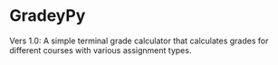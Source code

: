 # GradeyPy
Vers 1.0: A simple terminal grade calculator that calculates grades for different courses with various assignment types.
